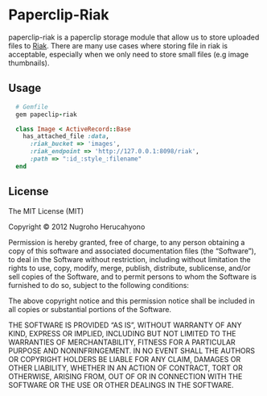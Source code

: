 # Paperclip-Riak

paperclip-riak is a paperclip storage module that allow us to store uploaded files to [Riak](http://basho.com/products/riak-overview).
There are many use cases where storing file in riak is acceptable, especially when we only need to store small files (e.g image thumbnails).

## Usage

  ```rb
    # Gemfile
    gem papeclip-riak
  ```

  ```rb
    class Image < ActiveRecord::Base
      has_attached_file :data,
        :riak_bucket => 'images',
        :riak_endpoint => 'http://127.0.0.1:8098/riak',
        :path => ":id_:style_:filename"
    end
  ```

## License

The MIT License (MIT)

Copyright © 2012 Nugroho Herucahyono

Permission is hereby granted, free of charge, to any person obtaining a copy of this software and associated documentation files (the “Software”), to deal in the Software without restriction, including without limitation the rights to use, copy, modify, merge, publish, distribute, sublicense, and/or sell copies of the Software, and to permit persons to whom the Software is furnished to do so, subject to the following conditions:

The above copyright notice and this permission notice shall be included in all copies or substantial portions of the Software.

THE SOFTWARE IS PROVIDED “AS IS”, WITHOUT WARRANTY OF ANY KIND, EXPRESS OR IMPLIED, INCLUDING BUT NOT LIMITED TO THE WARRANTIES OF MERCHANTABILITY, FITNESS FOR A PARTICULAR PURPOSE AND NONINFRINGEMENT. IN NO EVENT SHALL THE AUTHORS OR COPYRIGHT HOLDERS BE LIABLE FOR ANY CLAIM, DAMAGES OR OTHER LIABILITY, WHETHER IN AN ACTION OF CONTRACT, TORT OR OTHERWISE, ARISING FROM, OUT OF OR IN CONNECTION WITH THE SOFTWARE OR THE USE OR OTHER DEALINGS IN THE SOFTWARE.
